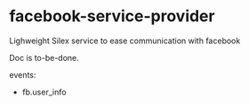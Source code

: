 facebook-service-provider
=========================

Lighweight Silex service to ease communication with facebook

Doc is to-be-done.


events:
- fb.user_info
